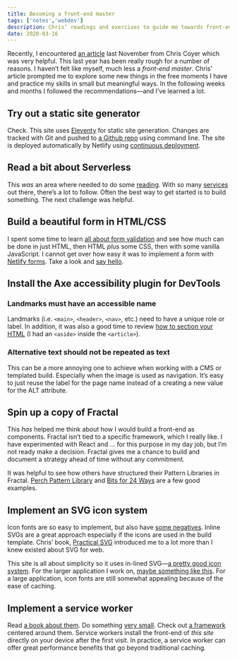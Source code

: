```yaml
---
title: Becoming a front-end master
tags: ['notes','webdev']
description: Chris’ readings and exercises to guide me towards front-end mastery. 
date: 2020-03-16
---
```


<span class="dropcap">R</span>ecently, I encountered [an article](https://css-tricks.com/become-a-front-end-master-in-2020-with-these-10-project-ideas/) last November from Chris Coyer which was very helpful. This last year has been really rough for a number of reasons. I haven’t felt like myself, much less a _front-end master_. Chris’ article prompted me to explore some new things in the free moments I have and practice my skills in small but meaningful ways. In the following weeks and months I followed the recommendations—and I’ve learned a lot. 

##  Try out a static site generator
Check. This site uses [Eleventy](https://www.11ty.io) for static site generation. Changes are tracked with Git and pushed to [a Github repo](https://github.com/joshcrain/eleventy-intro) using command line. The site is deployed automatically by Netlify using [continuous deployment](https://docs.netlify.com/site-deploys/create-deploys/#deploy-with-git). 

## Read a bit about Serverless
This _was_ an area where needed to do some [reading](https://serverless.css-tricks.com/about/). With so many [services](https://serverless.css-tricks.com/services/major) out there, there’s a lot to follow. Often the best way to get started is to build something. The next challenge was helpful.

## Build a beautiful form in HTML/CSS
I spent some time to learn [all about form validation](https://css-tricks.com/form-validation-part-1-constraint-validation-html/) and see how much can be done in just HTML, then HTML _plus_ some CSS, then with some vanilla JavaScript. I cannot get over how easy it was to implement a form with [Netlify forms](https://docs.netlify.com/forms/setup/). Take a look and [say hello](/say-hello/).

## Install the Axe accessibility plugin for DevTools

### Landmarks must have an accessible name
Landmarks (i.e. `<main>`, `<header>`, `<nav>`, etc.) need to have a unique role or label. In addition, it was also a good time to review [how to section your HTML](https://css-tricks.com/how-to-section-your-html/) (I had an `<aside>` inside the `<article>`).

### Alternative text should not be repeated as text
This can be a more annoying one to achieve when working with a CMS or templated build. Especially when the image is used as navigation. It’s easy to just reuse the label for the page name instead of a creating a new value for the ALT attribute.

## Spin up a copy of Fractal
This _has_ helped me think about how I would build a front-end as components. Fractal isn’t tied to a specific framework, which I really like. I have experimented with React and ... for this purpose in my day job, but I’m not ready make a decision. Fractal gives me a chance to build and document a strategy ahead of time without any commitment. 

It was helpful to see how others have structured their Pattern Libraries in Fractal.  [Perch Pattern Library](http://patterns.perchcms.com/) and [Bits for 24 Ways](http://bits.24ways.org/) are a few good examples. 

## Implement an SVG icon system
Icon fonts are so easy to implement, but also have [some negatives](https://css-tricks.com/icon-fonts-vs-svg/). Inline SVGs are a great approach especially if the icons are used in the build template. Chris’ book, [Practical SVG](https://abookapart.com/products/practical-svg) introduced me to a lot more than I knew existed about SVG for web. 

This site is all about simplicity so it uses in-lined SVG—[a pretty good icon system](https://css-tricks.com/pretty-good-svg-icon-system/). For the larger application I work on, [maybe something like this](https://css-tricks.com/creating-svg-icon-system-react/). For a large application, icon fonts are still somewhat appealing because of the ease of caching. 

## Implement a service worker
Read [a book about them](https://abookapart.com/products/going-offline). Do something  [very small](https://simpleoffline.website/). Check out  [a framework](https://developers.google.com/web/tools/workbox) centered around them. Service workers install the front-end of _this site_ directly on your device after the first visit. In practice, a service worker can offer great performance benefits that go beyond traditional caching.
